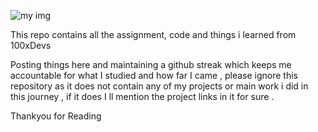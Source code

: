 ![my img](https://pbs.twimg.com/profile_banners/1604106217965912064/1721140985/1500x500)




This repo contains all the assignment, code and things i learned from 100xDevs 

Posting things here and maintaining a github streak which keeps me accountable for what I studied and how far I came , please ignore this repository as it does not contain any of my projects or main work i did in this journey , if it does I ll mention the project links in it for sure .

Thankyou for Reading

